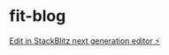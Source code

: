 # fit-blog

[Edit in StackBlitz next generation editor ⚡️](https://stackblitz.com/~/github.com/Kritsjan/fit-blog)